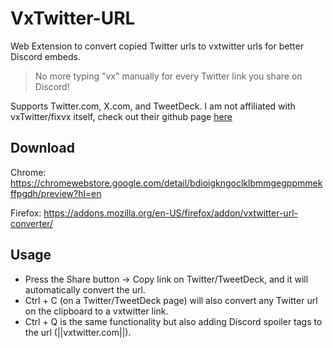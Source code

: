 # VxTwitter-URL
Web Extension to convert copied Twitter urls to vxtwitter urls for better Discord embeds.
> No more typing "vx" manually for every Twitter link you share on Discord!

Supports Twitter.com, X.com, and TweetDeck. I am not affiliated with vxTwitter/fixvx itself, check out their github page [here](https://github.com/dylanpdx/BetterTwitFix)

## Download
Chrome: https://chromewebstore.google.com/detail/bdioigkngoclklbmmgegppmmekffpgdh/preview?hl=en

Firefox: https://addons.mozilla.org/en-US/firefox/addon/vxtwitter-url-converter/

## Usage
* Press the Share button -> Copy link on Twitter/TweetDeck, and it will automatically convert the url.
* Ctrl + C (on a Twitter/TweetDeck page) will also convert any Twitter url on the clipboard to a vxtwitter link.
* Ctrl + Q is the same functionality but also adding Discord spoiler tags to the url (||vxtwitter.com||).
